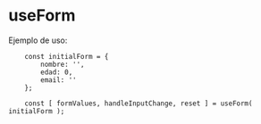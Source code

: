 # useForm

Ejemplo de uso:
```
    const initialForm = {
        nombre: '',
        edad: 0,
        email: ''
    };
    
    const [ formValues, handleInputChange, reset ] = useForm( initialForm );
```